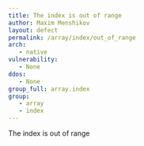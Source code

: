 ```yaml
---
title: The index is out of range
author: Maxim Menshikov
layout: defect
permalink: /array/index/out_of_range
arch:
   - native
vulnerability:
   - None
ddos:
   - None
group_full: array.index
group:
   - array
   - index
---
```


The index is out of range
